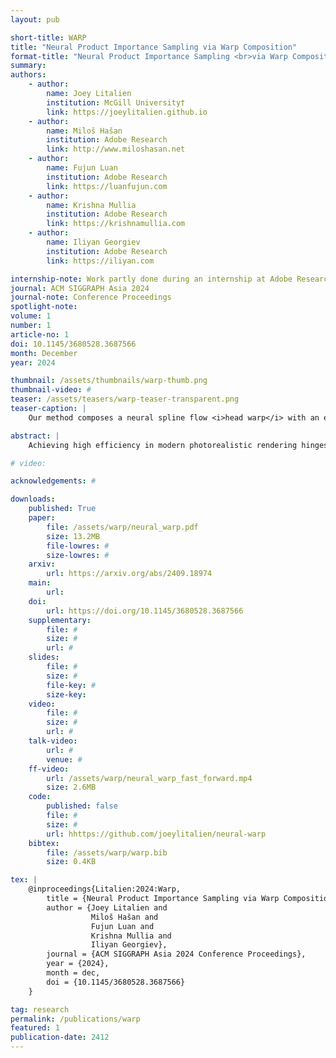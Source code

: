 ```yaml
---
layout: pub

short-title: WARP
title: "Neural Product Importance Sampling via Warp Composition"
format-title: "Neural Product Importance Sampling <br>via Warp Composition"
summary:
authors:
    - author:
        name: Joey Litalien
        institution: McGill University†
        link: https://joeylitalien.github.io
    - author:
        name: Miloš Hašan
        institution: Adobe Research
        link: http://www.miloshasan.net
    - author:
        name: Fujun Luan
        institution: Adobe Research
        link: https://luanfujun.com
    - author:
        name: Krishna Mullia
        institution: Adobe Research
        link: https://krishnamullia.com
    - author:
        name: Iliyan Georgiev
        institution: Adobe Research
        link: https://iliyan.com

internship-note: Work partly done during an internship at Adobe Research, UK
journal: ACM SIGGRAPH Asia 2024
journal-note: Conference Proceedings
spotlight-note:
volume: 1
number: 1
article-no: 1
doi: 10.1145/3680528.3687566
month: December
year: 2024

thumbnail: /assets/thumbnails/warp-thumb.png
thumbnail-video: #
teaser: /assets/teasers/warp-teaser-transparent.png
teaser-caption: |
    Our method composes a neural spline flow <i>head warp</i> with an emitter <i>tail warp</i> to achieve approximate product importance sampling of environment lighting with other terms (cosine and BRDF). Applied to cosine-weighted environment sampling on the Temple scene, we demonstrate significant variance reduction over multiple importance sampling (MIS) at equal rendering time (35 ms, 4 spp). We also visualize the conditional distribution learned by our model at the shading point marked in green. Our learned PDF closely matches the true (unshadowed) product. Our head warp does not have to learn the intricate details of the environment map already captured by the tail warp, and can be represented as a compact normalizing flow that can be baked for fast inference.

abstract: |
    Achieving high efficiency in modern photorealistic rendering hinges on using Monte Carlo sampling distributions that closely approximate the illumination integral estimated for every pixel. Samples are typically generated from a set of simple distributions, each targeting a different factor in the integrand, which are combined via multiple importance sampling. The resulting mixture distribution can be far from the actual product of all factors, leading to sub-optimal variance even for direct-illumination estimation. We present a learning-based method that uses normalizing flows to efficiently importance sample illumination product integrals, e.g., the product of environment lighting and material terms. Our sampler composes a flow head warp with an emitter tail warp. The small conditional head warp is represented by a neural spline flow, while the large unconditional tail is discretized per environment map and its evaluation is instant. If the conditioning is low-dimensional, the head warp can be also discretized to achieve even better performance. We demonstrate variance reduction over prior methods on a range of applications comprising complex geometry, materials and illumination.

# video:

acknowledgements: #

downloads:
    published: True
    paper:
        file: /assets/warp/neural_warp.pdf
        size: 13.2MB
        file-lowres: #
        size-lowres: #
    arxiv:
        url: https://arxiv.org/abs/2409.18974
    main:
        url: 
    doi:
        url: https://doi.org/10.1145/3680528.3687566
    supplementary:
        file: #
        size: #
        url: #
    slides:
        file: #
        size: #
        file-key: #
        size-key:
    video:
        file: #
        size: #
        url: #
    talk-video:
        url: #
        venue: #
    ff-video:
        url: /assets/warp/neural_warp_fast_forward.mp4
        size: 2.6MB
    code:
        published: false
        file: #
        size: #
        url: hhttps://github.com/joeylitalien/neural-warp
    bibtex:
        file: /assets/warp/warp.bib
        size: 0.4KB

tex: |
    @inproceedings{Litalien:2024:Warp,
        title = {Neural Product Importance Sampling via Warp Composition},
        author = {Joey Litalien and
                  Miloš Hašan and
                  Fujun Luan and
                  Krishna Mullia and
                  Iliyan Georgiev},
        journal = {ACM SIGGRAPH Asia 2024 Conference Proceedings},
        year = {2024},
        month = dec,
        doi = {10.1145/3680528.3687566}
    }

tag: research
permalink: /publications/warp
featured: 1
publication-date: 2412
---
```

